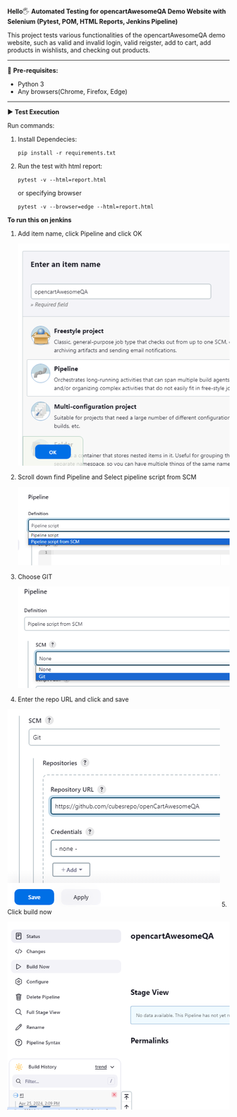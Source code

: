 **Hello**🖐 **Automated Testing for opencartAwesomeQA Demo Website with Selenium (Pytest, POM, HTML Reports, Jenkins Pipeline)**

This project tests various functionalities of the opencartAwesomeQA demo website, such as valid and invalid login, valid reigster, add to cart, add products in wishlists, and checking out products.
___________________________________________

🎯 **Pre-requisites:**
- Python 3
- Any browsers(Chrome, Firefox, Edge)
___________________________________________

▶ **Test Execution**

Run commands: 
1. Install Dependecies:

       pip install -r requirements.txt
2. Run the test with html report:

       pytest -v --html=report.html 
   or specifying browser

       pytest -v --browser=edge --html=report.html
    

**To run this on jenkins**

1. Add item name, click Pipeline and click OK

   ![img.png](img.png)
2. Scroll down find Pipeline and Select pipeline script from SCM

   ![img_1.png](img_1.png)
3. Choose GIT

   ![img_2.png](img_2.png)
4. Enter the repo URL and click and save

  ![img_3.png](img_3.png)
5. Click build now
   
   ![img_4.png](img_4.png)

   



    
   
   
    
